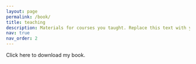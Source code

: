 ```yaml
---
layout: page
permalink: /book/
title: teaching
description: Materials for courses you taught. Replace this text with your description.
nav: true
nav_order: 2
---
```


Click here to download my book.

